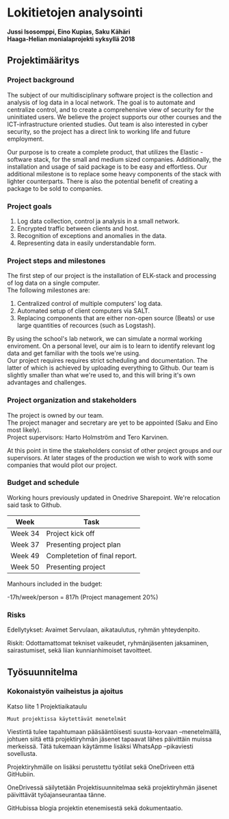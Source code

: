 # Lokitietojen analysointi

**Jussi Isosomppi, Eino Kupias, Saku Kähäri**  
**Haaga-Helian monialaprojekti syksyllä 2018**  

## Projektimääritys 

### Project background

The subject of our multidisciplinary software project is the collection and analysis of log data in a local network. The goal is to automate and centralize control, and to create a comprehensive view of security for the uninitiated users. We believe the project supports our other courses and the ICT-infrastructure oriented studies. Out team is also interested in cyber security, so the project has a direct link to working life and future employment.

Our purpose is to create a complete product, that utilizes the Elastic -software stack, for the small and medium sized companies. Additionally, the installation and usage of said package is to be  easy and effortless. Our additional milestone is to replace some heavy components of the stack with lighter counterparts. There is also the potential benefit of creating a package to be sold to companies.

### Project goals 

1) Log data collection, control ja analysis in a small network.  
2) Encrypted traffic between clients and host.
3) Recognition of exceptions and anomalies in the data.  
4) Representing data in easily understandable form.  

### Project steps and milestones

The first step of our project is the installation of ELK-stack and processing of log data on a single computer.  
The following milestones are:  
1) Centralized control of multiple computers' log data.  
2) Automated setup of client computers via SALT.  
3) Replacing components that are either non-open source (Beats) or use large quantities of recources (such as Logstash).  

By using the school's lab network, we can simulate a normal working enviroment. On a personal level, our aim is to learn to identify relevant log data and get familiar with the tools we're using.  
Our project requires requires strict scheduling and documentation. The latter of which is achieved by uploading everything to Github. Our team is slightly smaller than what we're used to, and this will bring it's own advantages and challenges.

### Project organization and stakeholders 
 
The project is owned by our team.  
The project manager and secretary are yet to be appointed (Saku and Eino most likely).  
Project supervisors: Harto Holmström and Tero Karvinen.  

At this point in time the stakeholders consist of other project groups and our supervisors. At later stages of the production we wish to work with some companies that would pilot our project.

### Budget and schedule

Working hours previously updated in Onedrive Sharepoint. We're relocation said task to Github.  

**Week**|**Task**
--------|-------------
Week 34|Project kick off
Week 37|Presenting project plan
Week 49|Completetion of final report.
Week 50|Presenting project

Manhours included in the budget: 

-17h/week/person = 817h (Project management 20%) 

### Risks 

Edellytykset: Avaimet Servulaan, aikataulutus, ryhmän yhteydenpito. 

Riskit: Odottamattomat tekniset vaikeudet, ryhmänjäsenten jaksaminen, sairastumiset, sekä liian kunnianhimoiset tavoitteet. 

## Työsuunnitelma 
### Kokonaistyön vaiheistus ja ajoitus 

Katso liite 1 Projektiaikataulu 

    Muut projektissa käytettävät menetelmät 

Viestintä tulee tapahtumaan pääsääntöisesti suusta-korvaan –menetelmällä, johtuen siitä että projektiryhmän jäsenet tapaavat lähes päivittäin muissa merkeissä. Tätä tukemaan käytämme lisäksi WhatsApp –pikaviesti sovellusta. 

Projektiryhmälle on lisäksi perustettu työtilat sekä OneDriveen että GitHubiin. 

OneDrivessä säilytetään Projektisuunnitelmaa sekä projektiryhmän jäsenet päivittävät työajanseurantaa tänne.  

GitHubissa blogia projektin etenemisestä sekä dokumentaatio. 
